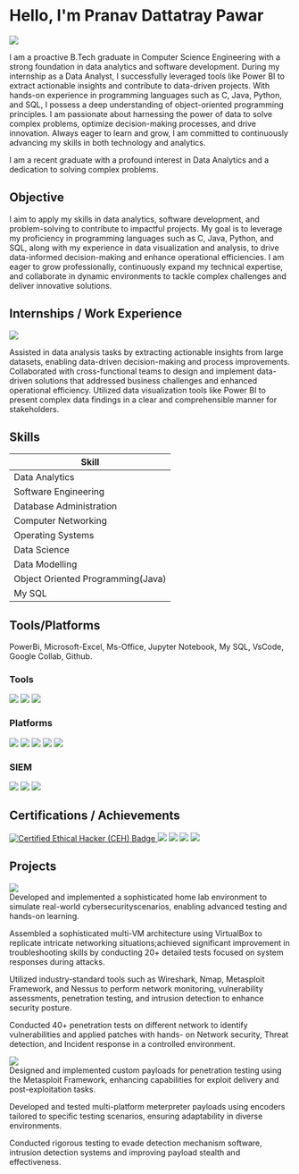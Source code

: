 # Hello, I'm Pranav Dattatray Pawar
<a href="https://www.linkedin.com/in/pranav71/"><img src="https://img.shields.io/badge/-LinkedIn-0072b1?&style=for-the-badge&logo=linkedin&logoColor=white" /></a>


I am a proactive B.Tech graduate in Computer Science Engineering with a strong foundation in data analytics and software development. During my internship as a Data Analyst, I successfully leveraged tools like Power BI to extract actionable insights and contribute to data-driven projects. With hands-on experience in programming languages such as C, Java, Python, and SQL, I possess a deep understanding of object-oriented programming principles. I am passionate about harnessing the power of data to solve complex problems, optimize decision-making processes, and drive innovation. Always eager to learn and grow, I am committed to continuously advancing my skills in both technology and analytics.


I am a recent graduate with a profound interest in Data Analytics and a dedication to solving complex problems.

## Objective

I aim to apply my skills in data analytics, software development, and problem-solving to contribute to impactful projects. My goal is to leverage my proficiency in programming languages such as C, Java, Python, and SQL, along with my experience in data visualization and analysis, to drive data-informed decision-making and enhance operational efficiencies. I am eager to grow professionally, continuously expand my technical expertise, and collaborate in dynamic environments to tackle complex challenges and deliver innovative solutions.

## Internships / Work Experience
<div>
    <img src="https://img.shields.io/badge/-ExcelR Solutions PVT LTD, Bangalore-, India 4D4D4D?&style=for-the-badge&logo=Netsparker&logoColor=white" />
</div>

Assisted in data analysis tasks by extracting actionable insights from large datasets, enabling data-driven decision-making and process improvements.
Collaborated with cross-functional teams to design and implement data-driven solutions that addressed business challenges and enhanced operational efficiency.
Utilized data visualization tools like Power BI to present complex data findings in a clear and comprehensible manner for stakeholders.

## Skills


| Skill                                         | 
|-----------------------------------------------|
| Data Analytics |
| Software Engineering |
| Database Administration | 
| Computer Networking | 
| Operating Systems |
| Data Science | 
| Data Modelling | 
| Object Oriented Programming(Java)|
| My SQL |

## Tools/Platforms
   PowerBi, Microsoft-Excel, Ms-Office, Jupyter Notebook, My SQL, VsCode, Google Collab, Github.


### Tools
<div>
    <img src="https://img.shields.io/badge/- VsCode-1679A7?&style=for-the-badge&logo= VsCode&logoColor=white" />
    <img src="https://img.shields.io/badge/-Google Collab-EF3B2D?&style=for-the-badge&logo=Nmap&logoColor=white" />
    <img src="https://img.shields.io/badge/-Github-777BB4?&style=for-the-badge&logo=Github&logoColor=white" />
</div>

### Platforms
<div>
     <img src="https://img.shields.io/badge/-PowerBi-EF3B2D?&style=for-the-badge&logo=Metasploit&logoColor=white" />
     <img src="https://img.shields.io/badge/-Microsoft Excel-00A4EF?&style=for-the-badge&logo=Nessus&logoColor=white" />
    <img src="https://img.shields.io/badge/-Ms-Office-006400?&style=for-the-badge&logoColor=white" />
     <img src="https://img.shields.io/badge/-Jupyter Notebook-4B275F?&style=for-the-badge&logo=Burp_Suite&logoColor=white" />
    <img src="https://img.shields.io/badge/-My SQL-4D4D4D?&style=for-the-badge&logo=Netsparker&logoColor=white" />
</div>

### SIEM
<div>
    <img src="https://img.shields.io/badge/-Snort-777BB4?&style=for-the-badge&logo=Snort&logoColor=white" />
    <img src="https://img.shields.io/badge/-Splunk-000000?&style=for-the-badge&logo=Splunk&logoColor=white" />
    <img src="https://img.shields.io/badge/-Wazuh-005571?&style=for-the-badge&logo=Wazuh&logoColor=white" />
</div>

## Certifications / Achievements

<div>
<a href="https://aspen.eccouncil.org/VerifyBadge?type=certification&a=m7kC/ALkng/twKdmgxCiuXPw/oldTSyeNT/yrE4zDsI=" target="_blank">
    <img src="https://img.shields.io/badge/-Certified_Ethical_Hacker(CEH)-FF0000?&style=for-the-badge&logo=CEH&logoColor=white" alt="Certified Ethical Hacker (CEH) Badge">
</a>

<img src="https://img.shields.io/badge/-ISC2-007ACC?&style=for-the-badge&logo=CompTIA&logoColor=white" />
<img src="https://img.shields.io/badge/-Cisco Certified Hacker-4D4D4D?&style=for-the-badge&logo=CompTIA&logoColor=white" />
<img src="https://img.shields.io/badge/-Google Cybersecurity Foundation-006400?&style=for-the-badge&logoColor=white" />
<img src="https://img.shields.io/badge/-TryHachMe-000080?&style=for-the-badge&logoColor=white" />
</div>

## Projects

<div>
    <img src="https://img.shields.io/badge/-Red Team Simulation Penetration Lab:-4D4D4D?&style=for-the-badge&logo=Netsparker&logoColor=white" />
</div>
Developed and implemented a sophisticated home lab environment to simulate real-world cybersecurityscenarios, enabling advanced testing and hands-on learning.

Assembled a sophisticated multi-VM architecture using VirtualBox to replicate intricate networking situations;achieved significant improvement in troubleshooting skills by conducting 20+ detailed tests focused on system responses during attacks.

Utilized industry-standard tools such as Wireshark, Nmap, Metasploit Framework, and Nessus to perform network monitoring, vulnerability assessments, penetration testing, and intrusion detection to enhance security posture. 

Conducted 40+ penetration tests on different network to identify vulnerabilities and applied patches with hands- on Network security, Threat detection, and Incident response in a controlled environment. 

<div>
 <img src="https://img.shields.io/badge/-Metasploit Payload Development-4D4D4D?&style=for-the-badge&logo=Netsparker&logoColor=white" />
</div>
Designed and implemented custom payloads for penetration testing using the Metasploit Framework, enhancing capabilities for exploit delivery and post-exploitation tasks.

Developed and tested multi-platform meterpreter payloads using encoders tailored to specific testing scenarios, ensuring adaptability in diverse environments.

Conducted rigorous testing to evade detection mechanism software, intrusion detection systems and improving payload stealth and effectiveness.

